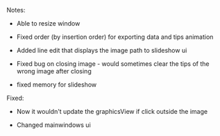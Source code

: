 Notes:

- Able to resize window

- Fixed order (by insertion order) for exporting data and tips animation

- Added line edit that displays the image path to slideshow ui

- Fixed bug on closing image - would sometimes clear the tips of the wrong image after closing

- fixed memory for slideshow

Fixed:

- Now it wouldn't update the graphicsView if click outside the image

- Changed mainwindows ui

